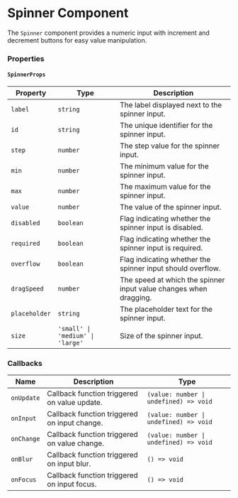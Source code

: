 # Spinner Component

The `Spinner` component provides a numeric input with increment and decrement buttons for easy value manipulation.

### Properties

#### `SpinnerProps`

| Property      | Type                             | Description                                                       |
| ------------- | -------------------------------- | ----------------------------------------------------------------- |
| `label`       | `string`                         | The label displayed next to the spinner input.                    |
| `id`          | `string`                         | The unique identifier for the spinner input.                      |
| `step`        | `number`                         | The step value for the spinner input.                             |
| `min`         | `number`                         | The minimum value for the spinner input.                          |
| `max`         | `number`                         | The maximum value for the spinner input.                          |
| `value`       | `number`                         | The value of the spinner input.                                   |
| `disabled`    | `boolean`                        | Flag indicating whether the spinner input is disabled.            |
| `required`    | `boolean`                        | Flag indicating whether the spinner input is required.            |
| `overflow`    | `boolean`                        | Flag indicating whether the spinner input should overflow.        |
| `dragSpeed`   | `number`                         | The speed at which the spinner input value changes when dragging. |
| `placeholder` | `string`                         | The placeholder text for the spinner input.                       |
| `size`        | `'small' \| 'medium' \| 'large'` | Size of the spinner input.                                        |

### Callbacks

| Name       | Description                                  | Type                                   |
| ---------- | -------------------------------------------- | -------------------------------------- |
| `onUpdate` | Callback function triggered on value update. | `(value: number \| undefined) => void` |
| `onInput`  | Callback function triggered on input change. | `(value: number \| undefined) => void` |
| `onChange` | Callback function triggered on value change. | `(value: number \| undefined) => void` |
| `onBlur`   | Callback function triggered on input blur.   | `() => void`                           |
| `onFocus`  | Callback function triggered on input focus.  | `() => void`                           |
